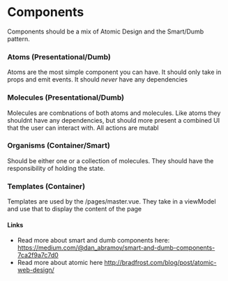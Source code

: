 # Components

Components should be a mix of Atomic Design and the Smart/Dumb pattern.

### Atoms (Presentational/Dumb)
Atoms are the most simple component you can have. It should only take in props and emit events. It should *never* have any dependencies

### Molecules (Presentational/Dumb)
Molecules are combnations of both atoms and molecules. Like atoms they shouldnt have any dependencies, but should more present a combined UI that the user can interact with. All actions are mutabl

### Organisms (Container/Smart)
Should be either one or a collection of molecules. They should have the responsibility of holding the state.

### Templates (Container)
Templates are used by the /pages/master.vue. They take in a viewModel and use that to display the content of the page

#### Links
- Read more about smart and dumb components here: https://medium.com/@dan_abramov/smart-and-dumb-components-7ca2f9a7c7d0
- Read more about atomic here http://bradfrost.com/blog/post/atomic-web-design/